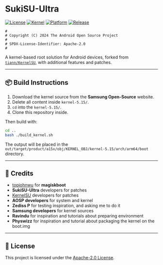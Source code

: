 # SukiSU-Ultra

[![License](https://img.shields.io/badge/license-Apache%202.0-blue.svg)](./LICENSE)
[![Kernel](https://img.shields.io/badge/kernel-5.15-green.svg)]()
[![Platform](https://img.shields.io/badge/platform-Android-orange.svg)]()
[![Release](https://img.shields.io/badge/release-initial-brightgreen)](https://github.com/Filipemendonca1978/SukiSU-Ultra_a15x/releases/tag/initial)

```text
#
# Copyright (C) 2024 The Android Open Source Project
#
# SPDX-License-Identifier: Apache-2.0
#
````

A kernel-based root solution for Android devices, forked from [`tiann/KernelSU`](https://github.com/tiann/KernelSU), with additional features and patches.

---

## 📦 Build Instructions

1. Download the kernel source from the **Samsung Open-Source** website.
2. Delete all content inside `kernel-5.15/`.
3. `cd` into the `kernel-5.15/`.
4. Clone this repository inside.

Then build with:

```bash
cd ..
bash ./build_kernel.sh
```

The output will be placed in the `out/target/product/a15x/obj/KERNEL_OBJ/kernel-5.15/arch/arm64/boot` directory.

---

## 🙏 Credits

* [topjohnwu](https://github.com/topjohnwu) for **magiskboot**
* **SukiSU-Ultra** developers for patches
* [KernelSU](https://github.com/tiann/KernelSU) developers for patches
* **AOSP developers** for system and kernel
* **Zediss P** for testing inspiration, and asking me to do it
* **Samsung developers** for kernel sources
* **Ravindu** for inspiration and tutorials about preparing environment
* **Physwizz** for inspiration and tutorial about packaging the kernel on the boot.img

---

## 📜 License

This project is licensed under the [Apache-2.0 License](./LICENSE).
